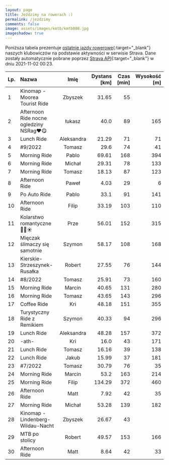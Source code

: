 ```yaml
---
layout: page
title: Jeździmy na rowerach :)
permalink: /jezdzimy
comments: false
image: assets/images/kmtb/kmtb008.jpg
imageshadow: true
---
```


Poniższa tabela prezentuje [ostatnie jazdy rowerowe](https://www.strava.com/clubs/336381){:target="_blank"} naszych klubowiczów na podstawie aktywności w serwisie Strava. Dane zostały automatycznie pobrane poprzez [Strava API](https://developers.strava.com/docs/reference/#api-Clubs-getClubActivitiesById){:target="_blank"} w dniu 2021-11-02 00:23.

Lp. | Nazwa | Imię | Dystans [km] | Czas [min] | Wysokość [m]
:--- | :--- | :---: | ---: | ---: | ---:
1|Kinomap - Moorea Tourist Ride|Zbyszek|31.65|55|
2|Afternoon Ride nocne ogledziny NSRag❤😋|łukasz|40.0|89|165
3|Lunch Ride|Aleksandra|21.29|71|71
4|#9/2022|Tomasz|29.6|74|41
5|Morning Ride|Pablo|69.61|168|394
6|Morning Ride|Michał|29.31|78|133
7|Morning Ride|Tomasz|18.13|87|123
8|Afternoon Ride|Paweł|4.03|29|6
9|Po Auto Ride|Pablo|33.1|91|141
10|Afternoon Ride|Filip|33.19|103|110
11|Kolarstwo romantyczne 🍁🍂☀️|Prze|56.01|152|315
12|Mięczak ślimaczy się samotnie|Szymon|58.17|108|168
13|Kierskie-Strzeszynek-Rusałka|Robert|27.55|76|144
14|#8/2022|Tomasz|25.91|73|160
15|Morning Ride|Marcin|40.65|131|280
16|Morning Ride|Tomasz|43.65|143|296
17|Coffee Ride|Kri|48.18|151|355
18|Turystyczny Ride z Remikiem|Szymon|40.33|94|296
19|Lunch Ride|Aleksandra|48.28|157|372
20|-ath-|Kri|16.0|43|171
21|Lunch Ride|Tomasz|16.16|39|138
22|Lunch Ride|Jakub|15.99|37|181
23|#7/2022|Tomasz|30.79|76|35
24|Morning Ride|Marcin|53.2|163|214
25|Morning Ride|Filip|134.29|372|460
26|Afternoon Ride|Matt|7.92|42|35
27|Morning Ride|Michał|53.28|139|182
28|Kinomap - Lindenberg-Wildau-Nacht|Zbyszek|26.67|43|
29|MTB po stolicy |Robert|49.57|153|166
30|Afternoon Ride|Matt|8.64|42|33
